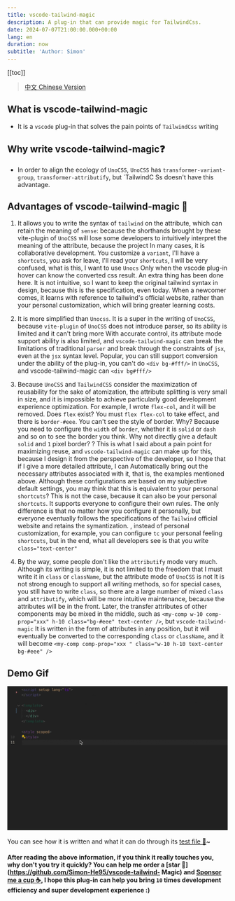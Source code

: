 ```yaml
---
title: vscode-tailwind-magic
description: A plug-in that can provide magic for TailwindCss.
date: 2024-07-07T21:00:00.000+00:00
lang: en
duration: now
subtitle: 'Author: Simon'
---
```


[[toc]]

> [中文 Chinese Version](/posts/vscode-tailwind-magic-zh)

## What is vscode-tailwind-magic

- It is a `vscode` plug-in that solves the pain points of `TailwindCss` writing

## Why write vscode-tailwind-magic❓

- In order to align the ecology of `UnoCSS`, `UnoCSS` has `transformer-variant-group`, `transformer-attributify`, but `TailwindC Ss doesn't have this advantage.

## Advantages of vscode-tailwind-magic 💯

1. It allows you to write the syntax of `tailwind` on the attribute, which can retain the meaning of `sense`: because the shorthands brought by these vite-plugin of `UnoCSS` will lose some developers to intuitively interpret the meaning of the attribute, because the project In many cases, it is collaborative development. You customize a `variant`, I'll have a `shortcuts`, you ask for leave, I'll read your `shortcuts`, I will be very confused, what is this, I want to use `Unocs` Only when the vscode plug-in hover can know the converted css result. An extra thing has been done here. It is not intuitive, so I want to keep the original tailwind syntax in design, because this is the specification, even today. When a newcomer comes, it learns with reference to tailwind's official website, rather than your personal customization, which will bring greater learning costs.

2. It is more simplified than `Unocss`. It is a super in the writing of `UnoCSS`, because `vite-plugin` of `UnoCSS` does not introduce parser, so its ability is limited and it can't bring more With accurate control, its attribute mode support ability is also limited, and `vscode-tailwind-magic` can break the limitations of traditional `parser` and break through the constraints of `jsx`, even at the `jsx` syntax level. Popular, you can still support conversion under the ability of the plug-in, you can't do `<div bg-#fff/>` in `UnoCSS`, and vscode-tailwind-magic can `<div bg#fff/>`

3. Because `UnoCSS` and `TailwindCSS` consider the maximization of reusability for the sake of atomization, the attribute splitting is very small in size, and it is impossible to achieve particularly good development experience optimization. For example, I wrote `flex-col`, and it will be removed. Does `flex` exist? You must `flex flex-col` to take effect, and there is `border-#eee`. You can't see the style of border. Why? Because you need to configure the `width` of `border`, whether it is `solid` or `dash` and so on to see the border you think. Why not directly give a default `solid` and `1` pixel border? ? This is what I said about a pain point for maximizing reuse, and `vscode-tailwind-magic` can make up for this, because I design it from the perspective of the developer, so I hope that if I give a more detailed attribute, I can Automatically bring out the necessary attributes associated with it, that is, the examples mentioned above. Although these configurations are based on my subjective default settings, you may think that this is equivalent to your personal `shortcuts`? This is not the case, because it can also be your personal `shortcuts`. It supports everyone to configure their own rules. The only difference is that no matter how you configure it personally, but everyone eventually follows the specifications of the `Tailwind` official website and retains the symantization. , instead of personal customization, for example, you can configure `tc` your personal feeling `shortcuts`, but in the end, what all developers see is that you write `class="text-center"`

4. By the way, some people don't like the `attributify` mode very much. Although its writing is simple, it is not limited to the freedom that I must write it in `class` or `className`, but the attribute mode of `UnoCSS` is not It is not strong enough to support all writing methods, so for special cases, you still have to write `class`, so there are a large number of mixed `class` and `attributify`, which will be more intuitive maintenance, because the attributes will be in the front. Later, the transfer attributes of other components may be mixed in the middle, such as `<my-comp w-10 comp-prop="xxx" h-10 class="bg-#eee" text-center />`, but `vscode-tailwind-magic` It is written in the form of attributes in any position, but it will eventually be converted to the corresponding `class` or `className`, and it will become `<my-comp comp-prop="xxx " class="w-10 h-10 text-center bg-#eee" />`

## Demo Gif

<img rounded-2 src="../../public/tailwind-magic.gif"/>

You can see how it is written and what it can do through its [test file 📃](https://github.com/Simon-He95/vscode-tailwind-magic/blob/main/test/index.test.ts)~

#### After reading the above information, if you think it really touches you, why don't you try it quickly? You can help me order a [star 🌟](https://github.com/Simon-He95/vscode-tailwind- Magic) and [Sponsor me a cup ☕️](https://github.com/Simon-He95/sponsor), I hope this plug-in can help you bring `10` times development efficiency and super development experience :)
